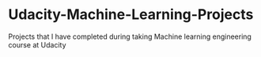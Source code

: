 # Udacity-Machine-Learning-Projects
Projects that I have completed during taking Machine learning engineering course at Udacity



